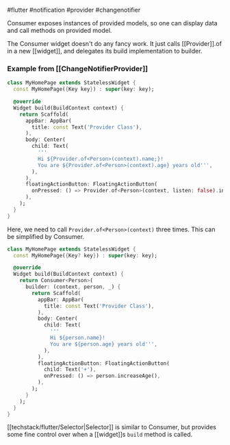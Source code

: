 #flutter #notification #provider #changenotifier 

Consumer exposes instances of provided models, so one can display data and call methods on provided model.

The Consumer widget doesn't do any fancy work. It just calls [[Provider]].of in a new [[widget]], and delegates its build implementation to builder.

### Example from [[ChangeNotifierProvider]]
```dart
class MyHomePage extends StatelessWidget {
  const MyHomePage({Key key}) : super(key: key);

  @override
  Widget build(BuildContext context) {
    return Scaffold(
      appBar: AppBar(
        title: const Text('Provider Class'),
      ),
      body: Center(
        child: Text( 
          '''
          Hi ${Provider.of<Person>(context).name;}!
          You are ${Provider.of<Person>(context).age} years old''',
        ),
      ),  
      floatingActionButton: FloatingActionButton(
        onPressed: () => Provider.of<Person>(context, listen: false).increaseAge(),
      ),
    );
  }
}
```
Here, we need to call `Provider.of<Person>(context)` three times. This can be simplified by Consumer.
```dart
class MyHomePage extends StatelessWidget {
  const MyHomePage({Key? key}) : super(key: key);

  @override
  Widget build(BuildContext context) {
    return Consumer<Person>(
      builder: (context, person, _) {
        return Scaffold(
          appBar: AppBar(
            title: const Text('Provider Class'),
          ),
          body: Center(
            child: Text(
              '''
              Hi ${person.name}!
              You are ${person.age} years old''',
            ),
          ),
          floatingActionButton: FloatingActionButton(
            child: Text('+'),
            onPressed: () => person.increaseAge(),
          ),
        );
      }
    );
  }
}
```
[[techstack/flutter/Selector|Selector]] is similar to Consumer, but provides some fine control over when a [[widget]]s `build` method is called.